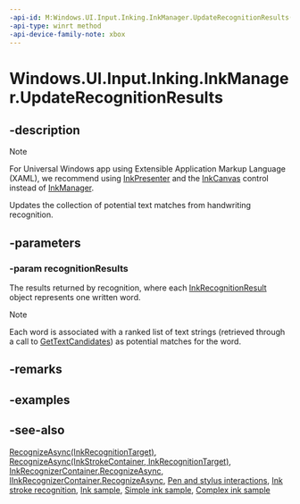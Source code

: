 ```yaml
---
-api-id: M:Windows.UI.Input.Inking.InkManager.UpdateRecognitionResults(Windows.Foundation.Collections.IVectorView{Windows.UI.Input.Inking.InkRecognitionResult})
-api-type: winrt method
-api-device-family-note: xbox
---
```


<!-- Method syntax
public void UpdateRecognitionResults(Windows.Foundation.Collections.IVectorView<Windows.UI.Input.Inking.InkRecognitionResult> recognitionResults)
-->

# Windows.UI.Input.Inking.InkManager.UpdateRecognitionResults

## -description
> [!NOTE]
> For Universal Windows app using Extensible Application Markup Language (XAML), we recommend using [InkPresenter](inkpresenter.md) and the [InkCanvas](../windows.ui.xaml.controls/inkcanvas.md) control instead of [InkManager](inkmanager.md).

Updates the collection of potential text matches from handwriting recognition.

## -parameters
### -param recognitionResults
The results returned by recognition, where each [InkRecognitionResult](inkrecognitionresult.md) object represents one written word. 

> [!NOTE]
> Each word is associated with a ranked list of text strings (retrieved through a call to [GetTextCandidates](inkrecognitionresult_gettextcandidates_1780889583.md)) as potential matches for the word.

## -remarks

## -examples

## -see-also
[RecognizeAsync(InkRecognitionTarget)](inkmanager_recognizeasync_1262794931.md), [RecognizeAsync(InkStrokeContainer, InkRecognitionTarget)](inkmanager_recognizeasync_1912520635.md), [InkRecognizerContainer.RecognizeAsync](inkrecognizercontainer_recognizeasync_1912520635.md), [IInkRecognizerContainer.RecognizeAsync](iinkrecognizercontainer_recognizeasync_1912520635.md), [Pen and stylus interactions](http://msdn.microsoft.com/library/3da4f2d2-5405-42a1-9ed9-3a87bcd84c43), [Ink stroke recognition](http://msdn.microsoft.com/library/c2f3f3ce-737f-4652-98b7-5278a462f9d3), [Ink sample](http://go.microsoft.com/fwlink/p/?LinkID=620308), [Simple ink sample](http://go.microsoft.com/fwlink/p/?LinkID=620312), [Complex ink sample](http://go.microsoft.com/fwlink/p/?LinkID=620314)